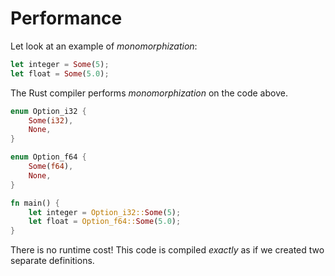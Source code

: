 # Performance

Let look at an example of _monomorphization_:

```rust
let integer = Some(5);
let float = Some(5.0);
```

The Rust compiler performs _monomorphization_ on the code above.

```rust
enum Option_i32 {
    Some(i32),
    None,
}

enum Option_f64 {
    Some(f64),
    None,
}

fn main() {
    let integer = Option_i32::Some(5);
    let float = Option_f64::Some(5.0);
}
```

There is no runtime cost! This code is compiled _exactly_ as if we created two
separate definitions.
